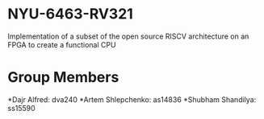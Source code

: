 # NYU-6463-RV321
Implementation of a subset of the open source RISCV architecture on an FPGA to create a functional CPU

# Group Members
  *Dajr Alfred:        dva240
  *Artem Shlepchenko:  as14836
  *Shubham Shandilya:  ss15590

